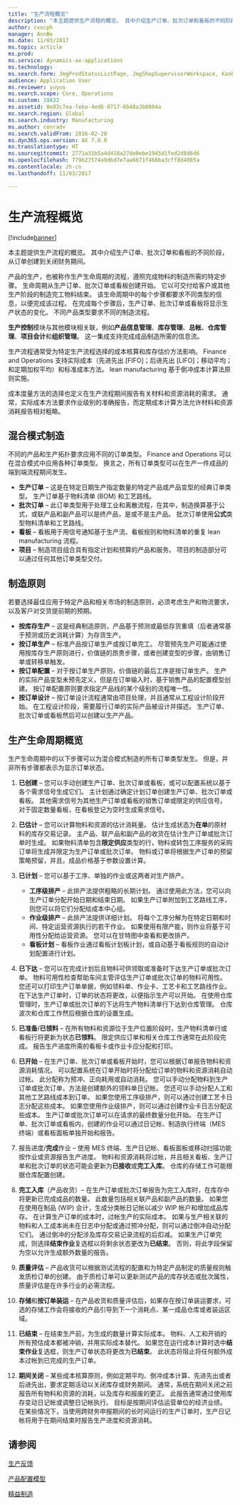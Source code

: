 ```yaml
---
title: "生产流程概览"
description: "本主题提供生产流程的概览。 其中介绍生产订单、批次订单和看板的不同阶段，从订单创建到关闭财务期间。"
author: cvocph
manager: AnnBe
ms.date: 11/03/2017
ms.topic: article
ms.prod: 
ms.service: dynamics-ax-applications
ms.technology: 
ms.search.form: JmgProdStatusListPage, JmgShopSupervisorWorkspace, Kanban, ProdTable, ProdTableOverview
audience: Application User
ms.reviewer: yuyus
ms.search.scope: Core, Operations
ms.custom: 19832
ms.assetid: 0e83c7ea-feba-4ed6-8717-8b48a3b8804a
ms.search.region: Global
ms.search.industry: Manufacturing
ms.author: conradv
ms.search.validFrom: 2016-02-28
ms.dyn365.ops.version: AX 7.0.0
ms.translationtype: HT
ms.sourcegitcommit: 2771a31b5a4d418a27de0ebe1945d1fed2d8d6d6
ms.openlocfilehash: 779b27574a9d6d7e7aa6b71f468ba3cff8d4085a
ms.contentlocale: zh-cn
ms.lasthandoff: 11/03/2017

---
```


# <a name="production-process-overview"></a>生产流程概览

[!include[banner](../includes/banner.md)]


本主题提供生产流程的概览。 其中介绍生产订单、批次订单和看板的不同阶段，从订单创建到关闭财务期间。 

产品的生产，也被称作生产生命周期的流程，遵照完成物料的制造所需的特定步骤。 生命周期从生产订单、批次订单或看板创建开始。 它以可交付给客户或其他生产阶段的制造完工物料结束。 该生命周期中的每个步骤都要求不同类型的信息，以便完成该过程。 在完成每个步骤后，生产订单、批次订单或看板将显示生产状态的变化。 不同产品类型要求不同的制造流程。  

**生产控制**模块与其他模块相关联，例如**产品信息管理**、**库存管理**、**总帐**、**仓库管理**、**项目会计**和**组织管理**。 这一集成支持完成成品制造所需的信息流。  

生产流程通常受为特定生产流程选择的成本核算和库存估价方法影响。 Finance and Operations 支持实际成本（先进先出 \[FIFO\]；后进先出 \[LIFO\]；移动平均；和定期加权平均）和标准成本方法。 lean manufacturing 基于倒冲成本计算法原则实施。  

成本度量方法的选择也定义在生产流程期间报告有关材料和资源消耗的需求。 通常，实际成本方法要求作业级别的准确报告，而定期成本计算方法允许材料和资源消耗报告相对粗略。

## <a name="mixed-mode-manufacturing"></a>混合模式制造
不同的产品和生产拓扑要求应用不同的订单类型。 Finance and Operations 可以在混合模式中应用各种订单类型。 换言之，所有订单类型可以在生产一件成品的端到端流程期间发生。

-   **生产订单** – 这是在特定日期生产指定数量的特定产品或产品变型的经典订单类型。 生产订单基于物料清单 (BOM) 和工艺路线。
-   **批次订单** – 此订单类型用于处理工业和离散流程，在其中，制造换算基于公式，或联产品和副产品可以是终产品，是或不是主产品。 批次订单使用**公式**类型物料清单和工艺路线。
-   **看板** – 看板用于用信号通知基于生产流、看板规则和物料清单的重复 lean manufacturing 流程。
-   **项目** – 制造项目组合具有指定计划和预算的产品和服务。 项目的制造部分可以通过任何其他订单类型交付。

## <a name="manufacturing-principles"></a>制造原则
若要选择最佳应用于特定产品和相关市场的制造原则，必须考虑生产和物流要求，以及客户对交货提前期的预期。

-   **按库存生产** – 这是经典制造原则，产品基于预测或最低存货重填（后者通常基于预测或历史消耗计算）为存货生产。
-   **按订单生产** – 标准产品按订单生产或按订单完工。 尽管预先生产可能通过使用按库存生产原则进行，价值链的昂贵步骤，或者创建变型的步骤，由销售订单或转移单触发。
-   **按订单配置** – 对于按订单生产原则，价值链的最后工序是按订单生产。 生产的实际产品变型未预先定义，但是在订单输入时，基于销售产品的配置模型创建。 按订单配置原则要求指定产品线的某个级别的流程唯一性。
-   **按订单设计** – 按订单设计流程通常由项目处理，并且通常从工程设计阶段开始。 在工程设计阶段，需要履行订单的实际产品被设计并描述。 生产订单、批次订单或看板然后可以创建以生产产品。

## <a name="overview-of-the-production-life-cycle"></a>生产生命周期概览
生产生命周期中的以下步骤可以为混合模式制造的所有订单类型发生。 但是，并非所有步骤都表示为显示订单状态。

1.  **已创建** – 您可以手动创建生产订单、批次订单或看板，或可以配置系统以基于各个需求信号生成它们。 主计划通过确定计划订单创建生产订单、批次订单或看板。 其他需求信号为其他生产订单或看板的销售订单或限定的供应信号。 对于固定数量看板，在看板登记为空时生成需求信号。
2.  **已估计** – 您可以计算物料和资源的估计消耗量。 估计生成状态为**在单**的原材料的库存交易记录。 主产品、联产品和副产品的收货在估计生产订单或批次订单时生成。 如果物料清单包含**限定供应**类型的行，物料或转包工序服务的采购订单将生成并限定为生产订单或批次订单。 物料或订单将根据生产订单的预留策略预留，并且，成品价格基于参数设置计算。
3.  **已计划** – 您可以基于工序、单独的作业或这两者对生产排产。
    -   **工序级排产** – 此排产法提供粗略的长期计划。 通过使用此方法，您可以向生产订单分配开始日期和结束日期。 如果生产订单附加到工艺路线工序，则您可以将它们分配给成本中心组。
    -   **作业级排产** – 此排产法提供详细计划。 将每个工序分解为在特定日期和时间、特定运营资源执行的若干作业。 如果使用有限产能，则作业将基于可用性分配给运营资源。 您可以在甘特图中查看和更改排产。
    -   **看板计划** – 看板作业通过看板计划板计划，或自动基于看板规则的自动计划配置进行计划。

4.  **已下达** – 您可以在完成计划后且物料可供领取或准备时下达生产订单或批次订单。 物料可用性检查帮助车间主管评估生产订单或批次订单的物料可用性。 您还可以打印生产订单单据，例如领料单、作业卡、工艺卡和工艺路线作业。 在下达生产订单时，订单的状态将更改，以便指示生产可以开始。 在使用仓库管理时，生产订单或批次订单的下达将生产物料清单行下达到仓库管理。 仓库波次和仓库工作然后根据仓库的设置生成。
5.  **已准备**/**已领料** – 在所有物料和资源位于生产位置阶段时，生产物料清单行或看板行将更新为状态**已领料**。 限定供应订单和相关仓库工作通常在此阶段完成。 报告生产进度所需的看板卡或作业卡应分配和打印。
6.  **已开始** – 在生产订单、批次订单或看板开始时，您可以根据订单报告物料和资源消耗情况。 可以配置系统在订单开始时将分配给订单的物料和资源消耗自动过帐。 此分配称为预冲、正向耗用或自动消耗。 您可以手动分配物料到生产订单或批次订单，方法是创建额外的领料单日记帐。 您还可以手动分配人工和其他工艺路线成本到订单。 如果您使用工序级排产，则可以通过创建工艺卡日志分配这些成本。 如果您使用作业级排产，则可以通过创建作业卡日志分配这些成本。 生产订单或批次订单可以在请求的最终数量分批开始。 在生产订单、批次订单或看板内，创建的作业可以通过日记帐、制造执行终端（MES 终端）或看板面板单独开始和报告。
7.  报告进度/**完成**作业 – 使用 MES 终端、生产日记帐、看板面板或移动扫描功能按作业或资源报告生产进度。 物料和资源消耗将过帐，并且相关看板、生产订单和批次订单的状态可能会更新为**已接收**或**完工入库**。 仓库的存储工作可能根据仓库配置创建。
8.  **完工入库**（产品收货）– 在生产订单或批次订单报告为完工入库时，在库存中将更新已完成成品的数量。 此数量包括相关联产品和副产品的数量。 如果您在使用在制品 (WIP) 会计，生成分类帐日记帐以减少 WIP 帐户和增加成品库存。 在计算生产订单的成本时，过帐生产的实际成本。 如果与生产相关联的物料和人工成本尚未在日志中分配或通过预冲分配，则可以通过倒冲自动分配它们。 通过倒冲的分配涉及库存交易记录流程的后扣减。 如果生产订单完成，则选择**结束作业**复选框以将剩余状态更改为**已结束**。 否则，将此字段保留为空以允许生成额外数量的报告。
9.  **质量评估** – 产品收货可以根据测试流程的配置和为特定产品制定的质量规则触发质检订单的创建。 由于质检订单可以更新测试产品的库存状态或批次属性，质量评估是在许多行业的必需流程。
10. **存储**和**按订单装运** – 在产品收货和质量评估后，如果存在按订单装运要求，可选的存储工作会将接收的产品引导到下一个消耗点、某一成品仓库或者装运区域。
11. **已结束** – 在结束生产前，为生成的数量计算实际成本。 物料、人工和开销的所有预估成本都被冲销，并用实际成本替代。 如果您在运行成本计算时选中**结束作业**复选框，则生产订单状态将更改为**已结束**。 此状态将阻止将任何额外成本过帐到已完成的生产订单。
12. **期间关闭** – 某些成本核算原则，例如定期平均、倒冲成本计算、先进先出或者后进先出，要求定期活动以关闭库存或财务期间。 通常，系统在期间关闭之前报告所有物料和资源的消耗，以及库存和报废的更正。 此报告通常通过使用库存变动日记帐或调整日记帐执行。 目标是按期间评估运营单位的经济业绩。 在某些情况下，当使用跨财务申报期间的长时间运行的生产订单时，生产日记帐将用于在期间结束时报告生产进度和资源消耗。


<a name="see-also"></a>请参阅
--------

[生产反馈](production-feedback.md)

[产品配置模型](../pim/product-configuration-models.md)

[精益制造](lean-manufacturing-overview.md)




